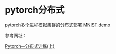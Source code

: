# pytorch分布式

[pytorch多个进程模拟集群的分布式部署 MNIST demo](pytorch多个进程模拟集群的分布式部署.ipynb)






参考网址：

[Pytorch--分布式训练(上)](https://blog.csdn.net/qq_20791919/article/details/79057648)<br>
[]()